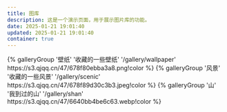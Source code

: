 ```yaml
---
title: 图库
description: 这是一个演示页面，用于展示图片库的功能。
date: 2025-01-21 19:01:40
updated: 2025-01-21 19:01:40
container: true
---
```


<div class="gallery-group-main">
{% galleryGroup '壁纸' '收藏的一些壁纸' '/gallery/wallpaper' https://s3.qjqq.cn/47/678f80ebba3a8.png!color %}
{% galleryGroup '风景' '收藏的一些风景' '/gallery/scenic' https://s3.qjqq.cn/47/678f89d30c3b3.jpeg!color %}
{% galleryGroup '山' '我到过的山' '/gallery/shan' https://s3.qjqq.cn/47/6640bb4be6c63.webp!color %}
</div>
